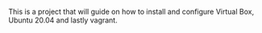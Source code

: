 This is a project that will guide on how to install and configure Virtual Box, Ubuntu 20.04 and lastly vagrant.